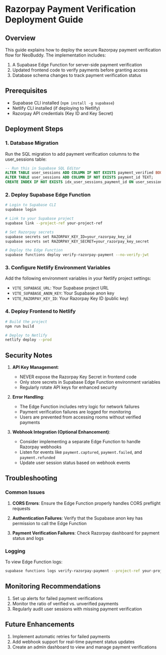 # Razorpay Payment Verification Deployment Guide

## Overview

This guide explains how to deploy the secure Razorpay payment verification flow for NeoBuddy. The implementation includes:

1. A Supabase Edge Function for server-side payment verification
2. Updated frontend code to verify payments before granting access
3. Database schema changes to track payment verification status

## Prerequisites

- Supabase CLI installed (`npm install -g supabase`)
- Netlify CLI installed (if deploying to Netlify)
- Razorpay API credentials (Key ID and Key Secret)

## Deployment Steps

### 1. Database Migration

Run the SQL migration to add payment verification columns to the user_sessions table:

```sql
-- Run this in Supabase SQL Editor
ALTER TABLE user_sessions ADD COLUMN IF NOT EXISTS payment_verified BOOLEAN DEFAULT false;
ALTER TABLE user_sessions ADD COLUMN IF NOT EXISTS payment_id TEXT;
CREATE INDEX IF NOT EXISTS idx_user_sessions_payment_id ON user_sessions(payment_id);
```

### 2. Deploy Supabase Edge Function

```bash
# Login to Supabase CLI
supabase login

# Link to your Supabase project
supabase link --project-ref your-project-ref

# Set Razorpay secrets
supabase secrets set RAZORPAY_KEY_ID=your_razorpay_key_id
supabase secrets set RAZORPAY_KEY_SECRET=your_razorpay_key_secret

# Deploy the Edge Function
supabase functions deploy verify-razorpay-payment --no-verify-jwt
```

### 3. Configure Netlify Environment Variables

Add the following environment variables in your Netlify project settings:

- `VITE_SUPABASE_URL`: Your Supabase project URL
- `VITE_SUPABASE_ANON_KEY`: Your Supabase anon key
- `VITE_RAZORPAY_KEY_ID`: Your Razorpay Key ID (public key)

### 4. Deploy Frontend to Netlify

```bash
# Build the project
npm run build

# Deploy to Netlify
netlify deploy --prod
```

## Security Notes

1. **API Key Management**:
   - NEVER expose the Razorpay Key Secret in frontend code
   - Only store secrets in Supabase Edge Function environment variables
   - Regularly rotate API keys for enhanced security

2. **Error Handling**:
   - The Edge Function includes retry logic for network failures
   - Payment verification failures are logged for monitoring
   - Users are prevented from accessing rooms without verified payments

3. **Webhook Integration (Optional Enhancement)**:
   - Consider implementing a separate Edge Function to handle Razorpay webhooks
   - Listen for events like `payment.captured`, `payment.failed`, and `payment.refunded`
   - Update user session status based on webhook events

## Troubleshooting

### Common Issues

1. **CORS Errors**: Ensure the Edge Function properly handles CORS preflight requests

2. **Authentication Failures**: Verify that the Supabase anon key has permission to call the Edge Function

3. **Payment Verification Failures**: Check Razorpay dashboard for payment status and logs

### Logging

To view Edge Function logs:

```bash
supabase functions logs verify-razorpay-payment --project-ref your-project-ref
```

## Monitoring Recommendations

1. Set up alerts for failed payment verifications
2. Monitor the ratio of verified vs. unverified payments
3. Regularly audit user sessions with missing payment verification

## Future Enhancements

1. Implement automatic retries for failed payments
2. Add webhook support for real-time payment status updates
3. Create an admin dashboard to view and manage payment verifications